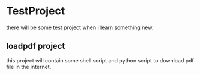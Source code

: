 # TestProject
there will be some test project when i learn something new. 
## loadpdf project
this project will contain some shell script and python script to download pdf file in the internet.
   
